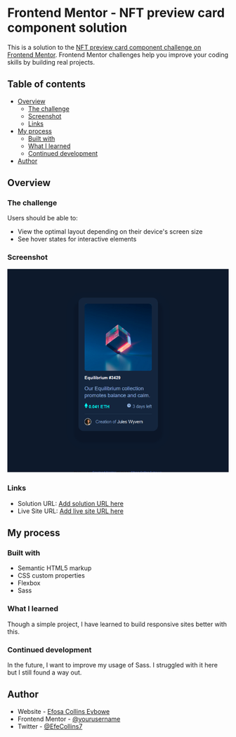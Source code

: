 # Frontend Mentor - NFT preview card component solution

This is a solution to the [NFT preview card component challenge on Frontend Mentor](https://www.frontendmentor.io/challenges/nft-preview-card-component-SbdUL_w0U). Frontend Mentor challenges help you improve your coding skills by building real projects. 

## Table of contents

- [Overview](#overview)
  - [The challenge](#the-challenge)
  - [Screenshot](#screenshot)
  - [Links](#links)
- [My process](#my-process)
  - [Built with](#built-with)
  - [What I learned](#what-i-learned)
  - [Continued development](#continued-development)
- [Author](#author)

## Overview

### The challenge

Users should be able to:

- View the optimal layout depending on their device's screen size
- See hover states for interactive elements

### Screenshot

![nft preview card component main solution](dist/images/nft.png)


### Links

- Solution URL: [Add solution URL here](https://your-solution-url.com)
- Live Site URL: [Add live site URL here](https://your-live-site-url.com)

## My process

### Built with

- Semantic HTML5 markup
- CSS custom properties
- Flexbox
- Sass

### What I learned

Though a simple project, I have learned to build responsive sites better with this.

### Continued development

In the future, I want to improve my usage of Sass. I struggled with it here but I still found a way out.

## Author

- Website - [Efosa Collins Evbowe](https://efecollins.github.io/new-pweb/dist)
- Frontend Mentor - [@yourusername](https://www.frontendmentor.io/profile/yourusername)
- Twitter - [@EfeCollins7](https://www.twitter.com/EfeCollins7)
